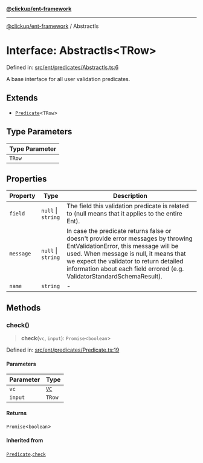 [**@clickup/ent-framework**](../README.md)

***

[@clickup/ent-framework](../globals.md) / AbstractIs

# Interface: AbstractIs\<TRow\>

Defined in: [src/ent/predicates/AbstractIs.ts:6](https://github.com/clickup/ent-framework/blob/master/src/ent/predicates/AbstractIs.ts#L6)

A base interface for all user validation predicates.

## Extends

- [`Predicate`](Predicate.md)\<`TRow`\>

## Type Parameters

| Type Parameter |
| ------ |
| `TRow` |

## Properties

| Property | Type | Description |
| ------ | ------ | ------ |
| <a id="field"></a> `field` | `null` \| `string` | The field this validation predicate is related to (null means that it applies to the entire Ent). |
| <a id="message"></a> `message` | `null` \| `string` | In case the predicate returns false or doesn't provide error messages by throwing EntValidationError, this message will be used. When message is null, it means that we expect the validator to return detailed information about each field errored (e.g. ValidatorStandardSchemaResult). |
| <a id="name"></a> `name` | `string` | - |

## Methods

### check()

> **check**(`vc`, `input`): `Promise`\<`boolean`\>

Defined in: [src/ent/predicates/Predicate.ts:19](https://github.com/clickup/ent-framework/blob/master/src/ent/predicates/Predicate.ts#L19)

#### Parameters

| Parameter | Type |
| ------ | ------ |
| `vc` | [`VC`](../classes/VC.md) |
| `input` | `TRow` |

#### Returns

`Promise`\<`boolean`\>

#### Inherited from

[`Predicate`](Predicate.md).[`check`](Predicate.md#check)
